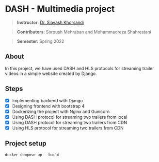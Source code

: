 # DASH - Multimedia project

> **Instructor**: [Dr. Siavash Khorsandi](https://scholar.google.ca/citations?user=y1zzy74AAAAJ&hl=en)

> **Contributors**: Soroush Mehraban and Mohammadreza Shahrestani

> **Semester**: Spring 2022

## About
In this project, we have used DASH and HLS protocols for streaming trailer videos in a simple website created by Django.

## Steps
- [x] Implementing backend with Django
- [x] Designing frontend with bootstrap 4
- [x] Dockerizing the project with Nginx and Gunicorn
- [x] Using DASH protocol for streaming two trailers from local
- [x] Using DASH protocol for streaming two trailers from CDN
- [x] Using HLS protocol for streaming two trailers from CDN

## Project setup
```text
docker-compose up --build
```
